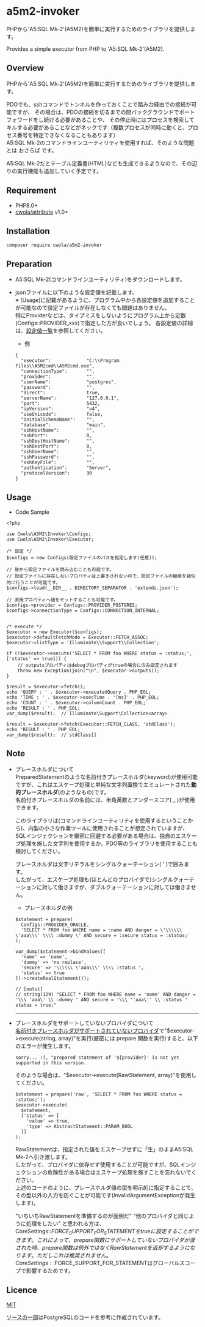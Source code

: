 # a5m2-invoker

PHPから'A5:SQL Mk-2'(A5M2)を簡単に実行するためのライブラリを提供します。

Provides a simple executor from PHP to 'A5:SQL Mk-2'(A5M2).

## Overview

PHPから'A5:SQL Mk-2'(A5M2)を簡単に実行するためのライブラリを提供します。

PDOでも、sshコマンドでトンネルを作っておくことで踏み台経由での接続が可能ですが、
その場合は、PDOの接続を切るまでの間バックグラウンドでポートフォワードをし続ける必要があることや、
その停止時にはプロセスを検索してキルする必要があることなどがネックです（複数プロセスが同時に動くと、プロセス番号を特定できなくなることもあります）  
A5:SQL Mk-2のコマンドラインユーティリティを使用すれば、そのような問題とは おさらば です。

A5:SQL Mk-2だとテーブル定義書(HTML)なども生成できるようなので、その辺りの実行機能も追加していく予定です。

## Requirement
- PHP8.0+
- [cwola/attribute](https://github.com/cwola/attribute) v1.0+

## Installation
```
composer require cwola/a5m2-invoker
```

<!-- ## Document

詳細なドキュメントはココを参照してください(v1.0.0:準備中) -->

## Preparation

- A5:SQL Mk-2(コマンドラインユーティリティ)をダウンロードします。

- jsonファイルに以下のような設定値を記載します。  
※ [Usage]に記載があるように、プログラム中から各設定値を追加することが可能なので設定ファイルが存在しなくても問題はありません。  
特にProviderなどは、タイプミスをしないようにプログラム上から定数(Configs::PROVIDER_xxx)で指定した方が良いでしょう。
各設定値の詳細は、[設定値一覧](https://github.com/cwola/a5m2-invoker/blob/main/doc/configs.md)を参照してください。

  - 例  
  ```
  {
    "executor":             "C:\\Program Files\\A5M2cmd\\A5M2cmd.exe",
    "connectionType":       "",
    "provider":             "",
    "userName":             "postgres",
    "password":             "",
    "direct":               true,
    "serverName":           "127.0.0.1",
    "port":                 5432,
    "ipVersion":            "v4",
    "useUnicode":           false,
    "initialSchemaName":    "",
    "database":             "main",
    "sshHostName":          "",
    "sshPort":              0,
    "sshDestHostName":      "",
    "sshDestPort":          0,
    "sshUserName":          "",
    "sshPassword":          "",
    "sshKeyFile":           "",
    "authentication":       "Server",
    "protocolVersion":      30
  }
  ```

## Usage

- Code Sample

```
<?php

use Cwola\A5M2\Invoker\Configs;
use Cwola\A5M2\Invoker\Executor;

/* 設定 */
$configs = new Configs(設定ファイルのパスを指定します(任意));

// 後から設定ファイルを読み込むことも可能です。
// 設定ファイルに存在しないプロパティは上書きされないので、設定ファイルの継承を疑似的に行うことが可能です。
$configs->load(__DIR__ . DIRECTORY_SEPARATOR . 'extends.json');

// 直接プロパティへ値をセットすることも可能です。
$configs->provider = Configs::PROVIDER_POSTGRES;
$configs->connectionType = Configs::CONNECTION_INTERNAL;


/* execute */
$executor = new Executor($configs);
$executor->defaultFetchMode = Executor::FETCH_ASSOC;
$executor->listType = 'Illuminate\\Support\\Collection';

if (!$executor->execute('SELECT * FROM foo WHERE status = :status;', ['status' => true])) {
    // outputsプロパティはdebugプロパティがtrueの場合にのみ設定されます
    throw new Exception(join("\n", $executor->outputs));
}

$result = $executor->fetch();
echo 'QUERY : ' . $executor->executedQuery . PHP_EOL;
echo 'TIME : ' . $executor->execTime . '[ms]' . PHP_EOL;
echo 'COUNT : ' . $executor->columnCount . PHP_EOL;
echo 'RESULT : ' . PHP_EOL;
var_dump($result);  // Illuminate\Support\Collection<array>

$result = $executor->fetch(Executor::FETCH_CLASS, 'stdClass');
echo 'RESULT : ' . PHP_EOL;
var_dump($result);  // stdClass[]
```

## Note

- プレースホルダについて  
  PreparedStatementのような名前付きプレースホルダ(:keyword)が使用可能ですが、これはエスケープ処理と単純な文字列置換でエミュレートされた**動的プレースホルダ**(のようなもの)です。  
  名前付きプレースホルダの名前には、半角英数とアンダースコア( _ )が使用できます。

  このライブラリは(コマンドラインユーティリティを使用するということから)、内製の小さな作業ツールに使用されることが想定されていますが、
  SQLインジェクションを厳密に回避する必要がある場合は、独自のエスケープ処理を施した文字列を使用するか、PDO等のライブラリを使用することも検討してください。

  プレースホルダは文字リテラルをシングルクォーテーション( ' )で囲みます。  
  したがって、エスケープ処理も(ほとんどのプロバイダで)シングルクォーテーションに対して働きますが、ダブルクォーテーションに対しては働きません。

  - プレースホルダの例
  ```
  $statement = prepare(
    Configs::PROVIDER_ORACLE,
    'SELECT * FROM foo WHERE name = :name AND danger = \'\\\\\\ \'aaa\\\' \\\\ :dummy \' AND secure = :secure status = :status;'
  );

  var_dump($statement->bindValues([
    'name' => 'name',
    'dummy' => 'no replace',
    'secure' => '\\\\\\ \'aaa\\\' \\\\ :status ',
    'status' => true
  ])->createRealStatement());

  // [outut]
  // string(129) "SELECT * FROM foo WHERE name = 'name' AND danger = '\\\ 'aaa\' \\ :dummy ' AND secure = '\\\ ''aaa\'' \\ :status ' status = true;"
  ```

  ---

- プレースホルダをサポートしていないプロバイダについて  
  [名前付きプレースホルダがサポートされていないプロバイダ](https://github.com/cwola/a5m2-invoker/blob/main/doc/pssupports.md)で"$executor->execute(string, array)"を実行(厳密には prepare 関数を実行)すると、以下のエラーが発生します。  
  ```
  sorry... :(, "prepared statement of '${provider}' is not yet supported in this version.
  ```
  そのような場合は、"$executor->execute(RawStatement, array)"を使用してください。  
  ```
  $statement = prepare('raw', 'SELECT * FROM foo WHERE status = :status;');
  $executor->execute(
    $statement,
    ['status' => [
      'value' => true,
      'type' => AbstractStatement::PARAM_BOOL
    ]]
  );
  ```
  RawStatementは、指定された値をエスケープせずに「生」のままA5:SQL Mk-2へ引き渡します。  
  したがって、プロバイダに依存せず使用することが可能ですが、SQLインジェクションの危険性がある場合はエスケープ処理を施すことを忘れないでください。  
  上述のコードのように、プレースホルダ値の型を明示的に指定することで、その型以外の入力を防ぐことが可能です(InvalidArgumentExceptionが発生します)。

  "いちいちRawStatementを準備するのが面倒だ" "他のプロバイダと同じように処理をしたい" と思われる方は、CoreSettings::$FORCE_SUPPORT_FOR_STATEMENTをtrueに設定することができます。  
  これによって、prepare関数にサポートしていないプロバイダが渡された時、prepare関数は例外ではなくRawStatementを返却するようになります。  
  ただしこれは推奨されません。  
  CoreSettings::$FORCE_SUPPORT_FOR_STATEMENTはグローバルスコープで影響するためです。

## Licence

[MIT](https://github.com/cwola/a5m2-invoker/blob/main/LICENSE)

[ソースの一部](https://github.com/cwola/a5m2-invoker/blob/main/src/Statement/PgsqlStatement.php)はPostgreSQLのコードを参考に作成されています。
